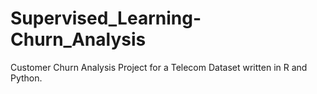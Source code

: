 # Supervised_Learning-Churn_Analysis

Customer Churn Analysis Project for a Telecom Dataset written in R and Python.
